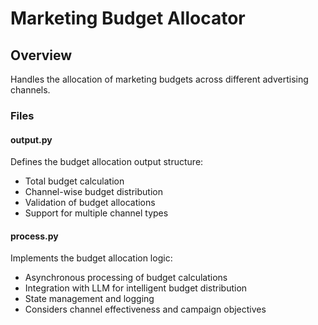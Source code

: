# Marketing Budget Allocator

## Overview
Handles the allocation of marketing budgets across different advertising channels.

### Files

#### output.py
Defines the budget allocation output structure:
- Total budget calculation
- Channel-wise budget distribution
- Validation of budget allocations
- Support for multiple channel types

#### process.py
Implements the budget allocation logic:
- Asynchronous processing of budget calculations
- Integration with LLM for intelligent budget distribution
- State management and logging
- Considers channel effectiveness and campaign objectives
